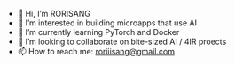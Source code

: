 - 👋 Hi, I’m RORISANG
- 👀 I’m interested in building microapps that use AI
- 🌱 I’m currently learning PyTorch and Docker
- 💞️ I’m looking to collaborate on bite-sized AI / 4IR proects
- 📫 How to reach me: roriiisang@gmail.com

<!---
rorisang123/rorisang123 is a ✨ special ✨ repository because its `README.md` (this file) appears on your GitHub profile.
You can click the Preview link to take a look at your changes.
--->
